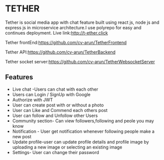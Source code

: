 
# TETHER 

Tether is social media app with chat feature built using react js, node js and express js in microservice architecture.I use polyrepo for easy and continues deployment. 
Live link:http://t-ether.click

 Tether frontEnd:https://github.com/cv-arun/TetherFrontend

 Tether API:https://github.com/cv-arun/TetherBackend

 Tether socket server:https://github.com/cv-arun/TetherWebsocketServer
 
 
## Features
- Live chat -Users can chat with each other
- Users can Login / SignUp with Google
- Authorize with JWT
- User can create post with or without a photo
- User can Like and Commend each others post
- User can follow and Unfollow other Users
- Community section- Can view followers,following and peole you may know
- Notification - User get notification whenever following people make a new post
- Update profile-user can update profile details and profile image by uploading a new image or selecting an existing image
- Settings- User can change their password




